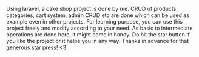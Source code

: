 Using laravel, a cake shop project is done by me. CRUD of products, categories, cart system, admin CRUD etc are done which can be used as example even in other projects. 
For learning purpose, you can use this project freely and modify according to your need. As basic to intermediate operations are done here, it might come in handy. 
Do hit the star button if you like the project or it helps you in any way. Thanks in advance for that generous star press! <3
